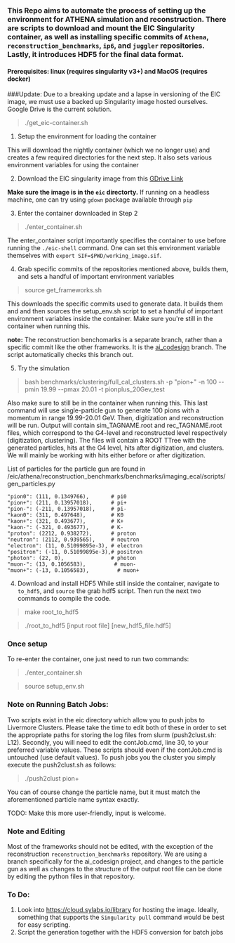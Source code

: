 ### This Repo aims to automate the process of setting up the environment for ATHENA simulation and reconstruction. There are scripts to download and mount the EIC Singularity container, as well as installing __specific__ commits of `Athena`, `reconstruction_benchmarks`, `ip6`, and `juggler` repositories. Lastly, it introduces HDF5 for the final data format.
#### Prerequisites: linux (requires singularity v3+) and MacOS (requires docker) 

###Update: Due to a breaking update and a lapse in versioning of the EIC image, we must use a backed up Singularity image hosted ourselves. Google Drive is the current solution.

> ./get_eic-container.sh
1. Setup the environment for loading the container

This will download the nightly container (which we no longer use) and creates a few required directories for the next step. It also sets various environment variables for using the container 

2. Download the EIC singularity image from this [GDrive Link](https://drive.google.com/file/d/10WuqchbaVqLZthWtGjth2QMlSfEthw_t/view?usp=sharing)

**Make sure the image is in the `eic` directorty.**
If running on a headless machine, one can try using `gdown` package available through `pip`

3. Enter the container downloaded in Step 2  
> ./enter_container.sh

The enter_container script importantly specifies the container to use before running the `./eic-shell` command.
One can set this environment variable themselves with `export SIF=$PWD/working_image.sif`.

4. Grab specific commits of the repositories mentioned above, builds them, and sets a handful of important environment variables
> source get_frameworks.sh

This downloads the specific commits used to generate data. It builds them and and then sources the setup_env.sh script to set a handful of important environment variables inside the container.
Make sure you're still in the container when running this.

__note:__ The reconstruction benchomarks is a separate branch, rather than a specific commit like the other frameworks. It is the [ai_codesign](https://eicweb.phy.anl.gov/EIC/benchmarks/reconstruction_benchmarks/-/tree/ai_codesign) branch. The script automatically checks this branch out.

5. Try the simulation
> bash benchmarks/clustering/full_cal_clusters.sh -p "pion+" -n 100 --pmin 19.99 --pmax 20.01 -t pionplus_20Gev_test

Also make sure to still be in the container when running this.
This last command will use single-particle gun to generate 100 pions with a momentum in range 19.99-20.01 GeV. 
Then, digitization and reconstruction will be run. 
Output will contain sim_TAGNAME.root and rec_TAGNAME.root files, which correspond to the G4-level and reconstructed level respectively (digitization, clustering). 
The files will contain a ROOT TTree with the generated particles, hits at the G4 level, hits after digitization, and clusters. 
We will mainly be working with hits either before or after digitization.

List of particles for the particle gun are found in /eic/athena/reconstruction_benchmarks/benchmarks/imaging_ecal/scripts/gen_particles.py

    "pion0": (111, 0.1349766),       # pi0                                                                  
    "pion+": (211, 0.13957018),      # pi+                                                                  
    "pion-": (-211, 0.13957018),     # pi-                                                                  
    "kaon0": (311, 0.497648),        # K0                                                                   
    "kaon+": (321, 0.493677),        # K+                                                                   
    "kaon-": (-321, 0.493677),       # K-                                                                   
    "proton": (2212, 0.938272),      # proton                                                               
    "neutron": (2112, 0.939565),     # neutron                                                              
    "electron": (11, 0.51099895e-3), # electron                                                             
    "positron": (-11, 0.51099895e-3),# positron                                                             
    "photon": (22, 0),               # photon                                                               
    "muon-": (13, 0.1056583),         # muon-                                                               
    "muon+": (-13, 0.1056583),         # muon+  

4. Download and install HDF5
While still inside the container, navigate to `to_hdf5`, and `source` the grab hdf5 script. Then run the next two commands to compile the code.
> make root_to_hdf5

> ./root_to_hdf5 [input root file] [new_hdf5_file.hdf5]

### Once setup
To re-enter the container, one just need to run two commands:
> ./enter_container.sh

> source setup_env.sh

### Note on Running Batch Jobs:
Two scripts exist in the eic directory which allow you to push jobs to Livermore Clusters. Please take the time to edit both of these in order to set the appropriate paths for storing the log files from slurm (push2clust.sh: L12). Secondly, you will need to edit the contJob.cmd, line 30, to your preferred variable values. These scripts should even if the contJob.cmd is untouched (use default values).
To push jobs you the cluster you simply execute the push2clust.sh as follows:
> ./push2clust pion+

You can of course change the particle name, but it must match the aforementioned particle name syntax exactly.

TODO: Make this more user-friendly, input is welcome.

### Note and Editing
Most of the frameworks should not be edited, with the exception of the reconstruction `reconstruction_benchmarks` repository. We are using a branch specifically for the ai_codesign project, and changes to the particle gun as well as changes to the structure of the output root file can be done by editing the python files in that repository.

### To Do:
1. Look into https://cloud.sylabs.io/library for hosting the image. Ideally, something that supports the `Singularity pull` command would be best for easy scripting.
2. Script the generation together with the HDF5 conversion for batch jobs
